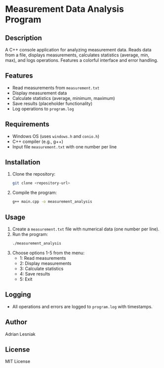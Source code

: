 # Measurement Data Analysis Program

## Description
A C++ console application for analyzing measurement data. Reads data from a file, displays measurements, calculates statistics (average, min, max), and logs operations. Features a colorful interface and error handling.

## Features
- Read measurements from `measurement.txt`
- Display measurement data
- Calculate statistics (average, minimum, maximum)
- Save results (placeholder functionality)
- Log operations to `program.log`

## Requirements
- Windows OS (uses `windows.h` and `conio.h`)
- C++ compiler (e.g., g++)
- Input file `measurement.txt` with one number per line

## Installation
1. Clone the repository:
   ```bash
   git clone <repository-url>
   ```
2. Compile the program:
   ```bash
   g++ main.cpp -o measurement_analysis
   ```

## Usage
1. Create a `measurement.txt` file with numerical data (one number per line).
2. Run the program:
   ```bash
   ./measurement_analysis
   ```
3. Choose options 1-5 from the menu:
   - 1: Read measurements
   - 2: Display measurements
   - 3: Calculate statistics
   - 4: Save results
   - 5: Exit

## Logging
- All operations and errors are logged to `program.log` with timestamps.

## Author
Adrian Lesniak

## License
MIT License